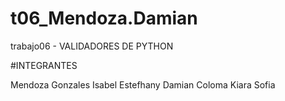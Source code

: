 # t06_Mendoza.Damian
trabajo06 - VALIDADORES DE PYTHON

#INTEGRANTES

Mendoza Gonzales Isabel Estefhany
Damian Coloma Kiara Sofia
